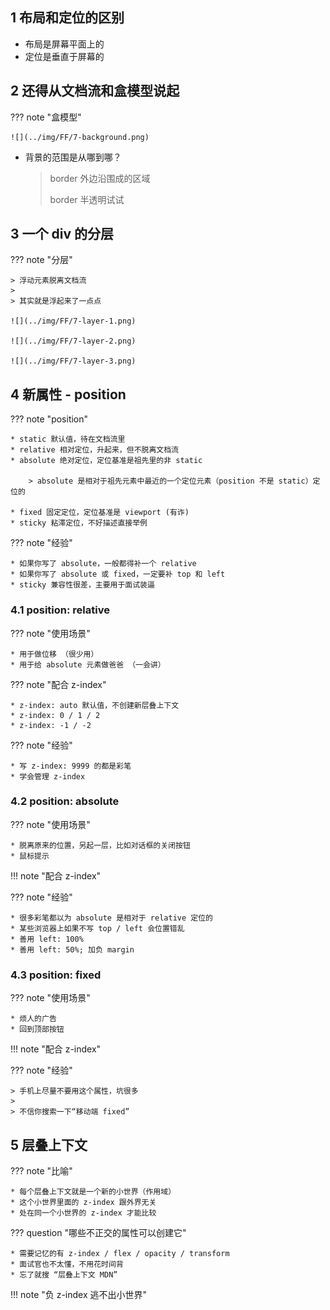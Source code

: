 
## 1 布局和定位的区别

* 布局是屏幕平面上的
* 定位是垂直于屏幕的

## 2 还得从文档流和盒模型说起

??? note "盒模型"

    ![](../img/FF/7-background.png)

* 背景的范围是从哪到哪？

    > border 外边沿围成的区域
    >
    > border 半透明试试

## 3 一个 div 的分层

??? note "分层"

    > 浮动元素脱离文档流
    >
    > 其实就是浮起来了一点点

    ![](../img/FF/7-layer-1.png)

    ![](../img/FF/7-layer-2.png)

    ![](../img/FF/7-layer-3.png)


## 4 新属性 - position

??? note "position"

    * static 默认值，待在文档流里
    * relative 相对定位，升起来，但不脱离文档流
    * absolute 绝对定位，定位基准是祖先里的非 static

        > absolute 是相对于祖先元素中最近的一个定位元素（position 不是 static）定位的

    * fixed 固定定位，定位基准是 viewport (有诈)
    * sticky 粘滞定位，不好描述直接举例

??? note "经验"

    * 如果你写了 absolute，一般都得补一个 relative
    * 如果你写了 absolute 或 fixed，一定要补 top 和 left
    * sticky 兼容性很差，主要用于面试装逼

### 4.1 position: relative

??? note "使用场景"

    * 用于做位移 （很少用）
    * 用于给 absolute 元素做爸爸 （一会讲）

??? note "配合 z-index"

    * z-index: auto 默认值，不创建新层叠上下文
    * z-index: 0 / 1 / 2
    * z-index: -1 / -2

??? note "经验"

    * 写 z-index: 9999 的都是彩笔
    * 学会管理 z-index

### 4.2 position: absolute

??? note "使用场景"

    * 脱离原来的位置，另起一层，比如对话框的关闭按钮
    * 鼠标提示

!!! note "配合 z-index"

??? note "经验"

    * 很多彩笔都以为 absolute 是相对于 relative 定位的
    * 某些浏览器上如果不写 top / left 会位置错乱
    * 善用 left: 100%
    * 善用 left: 50%; 加负 margin

### 4.3 position: fixed

??? note "使用场景"

    * 烦人的广告
    * 回到顶部按钮

!!! note "配合 z-index"

??? note "经验"

    > 手机上尽量不要用这个属性，坑很多
    >
    > 不信你搜索一下“移动端 fixed”

## 5 层叠上下文

??? note "比喻"

    * 每个层叠上下文就是一个新的小世界（作用域）
    * 这个小世界里面的 z-index 跟外界无关
    * 处在同一个小世界的 z-index 才能比较

??? question "哪些不正交的属性可以创建它"

    * 需要记忆的有 z-index / flex / opacity / transform
    * 面试官也不太懂，不用花时间背
    * 忘了就搜 “层叠上下文 MDN”

!!! note "负 z-index 逃不出小世界"





